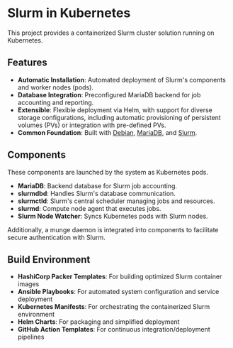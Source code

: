# Slurm in Kubernetes

This project provides a containerized Slurm cluster solution running on Kubernetes.

## Features

- **Automatic Installation**: Automated deployment of Slurm's components and worker nodes (pods).
- **Database Integration**: Preconfigured MariaDB backend for job accounting and reporting.
- **Extensible**: Flexible deployment via Helm, with support for diverse storage configurations, including automatic provisioning of persistent volumes (PVs) or integration with pre-defined PVs.
- **Common Foundation**: Built with [Debian](https://hub.docker.com/_/debian), [MariaDB](https://mariadb.org/), and [Slurm](https://github.com/SchedMD/slurm).

## Components

These components are launched by the system as Kubernetes pods.

- **MariaDB**: Backend database for Slurm job accounting.
- **slurmdbd**: Handles Slurm's database communication.
- **slurmctld**: Slurm's central scheduler managing jobs and resources.
- **slurmd**: Compute node agent that executes jobs.
- **Slurm Node Watcher**: Syncs Kubernetes pods with Slurm nodes.

Additionally, a munge daemon is integrated into components to facilitate secure authentication with Slurm.

## Build Environment

- **HashiCorp Packer Templates**: For building optimized Slurm container images
- **Ansible Playbooks**: For automated system configuration and service deployment
- **Kubernetes Manifests**: For orchestrating the containerized Slurm environment
- **Helm Charts**: For packaging and simplified deployment
- **GitHub Action Templates**: For continuous integration/deployment pipelines
